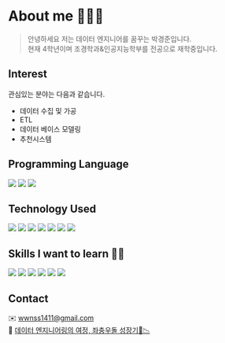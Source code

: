 # About me 👨🏻‍💻

>안녕하세요 저는 데이터 엔지니어를 꿈꾸는 박경준입니다.  
>현재 4학년이며 조경학과&인공지능학부를 전공으로 재학중입니다.

  
## Interest

관심있는 분야는 다음과 같습니다.
- 데이터 수집 및 가공
- ETL
- 데이터 베이스 모델링
- 추천시스템  
  
  
## Programming Language 
<img src="https://img.shields.io/badge/Python-3776AB?style=for-the-badge&logo=Python&logoColor=white"> <img src="https://img.shields.io/badge/C/C++-A8B9CC?style=for-the-badge&logo=C&logoColor=white"> <img src="https://img.shields.io/badge/Java-FF9E0F?style=for-the-badge">

  
## Technology Used
<img src="https://img.shields.io/badge/FastAPI-009688?style=for-the-badge&logo=FastAPI&logoColor=white"> <img src="https://img.shields.io/badge/Numpy-013243?style=for-the-badge&logo=Numpy&logoColor=white"> <img src="https://img.shields.io/badge/Pandas-150458?style=for-the-badge&logo=Pandas&logoColor=white"> <img src="https://img.shields.io/badge/MySQL-4479A1?style=for-the-badge&logo=MySQL&logoColor=white"> <img src="https://img.shields.io/badge/AWS-FF9900?style=for-the-badge&logo=Amazon AWS&logoColor=white"> <img src="https://img.shields.io/badge/PyTorch-EE4C2C?style=for-the-badge&logo=PyTorch&logoColor=white"> <img src="https://img.shields.io/badge/TensorFlow-FF6F00?style=for-the-badge&logo=TensorFlow&logoColor=white">   

## Skills I want to learn 🏃🏻
<img src="https://img.shields.io/badge/Airflow-017CEE?style=for-the-badge&logo=Apache Airflow&logoColor=white">  <img src="https://img.shields.io/badge/Hadoop-66CCFF?style=for-the-badge&logo=apachehadoop&logoColor=white">  <img src="https://img.shields.io/badge/Kubernetes-326CE5?style=for-the-badge&logo=kubernetes&logoColor=white"> <img src="https://img.shields.io/badge/Docker-2496ED?style=for-the-badge&logo=Docker&logoColor=white"> <img src="https://img.shields.io/badge/Kafka-231F20?style=for-the-badge&logo=apachekafka&logoColor=white"> <img src="https://img.shields.io/badge/Spark-E25A1C?style=for-the-badge&logo=apachespark&logoColor=white">   



## Contact
✉️ wwnss1411@gmail.com  
📄 [데이터 엔지니어링의 여정, 좌충우돌 성장기🚀📉](https://wwns1411.tistory.com/)
